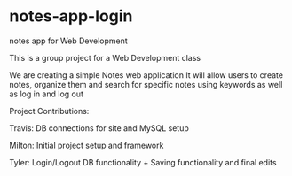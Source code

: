 # notes-app-login
notes app for Web Development

This is a group project for a Web Development class

We are creating a simple Notes web application 
It will allow users to create notes, organize them and search for specific notes using keywords
as well as log in and log out

Project Contributions:

Travis: DB connections for site and MySQL setup

Milton: Initial project setup and framework

Tyler: Login/Logout DB functionality + Saving functionality and final edits

